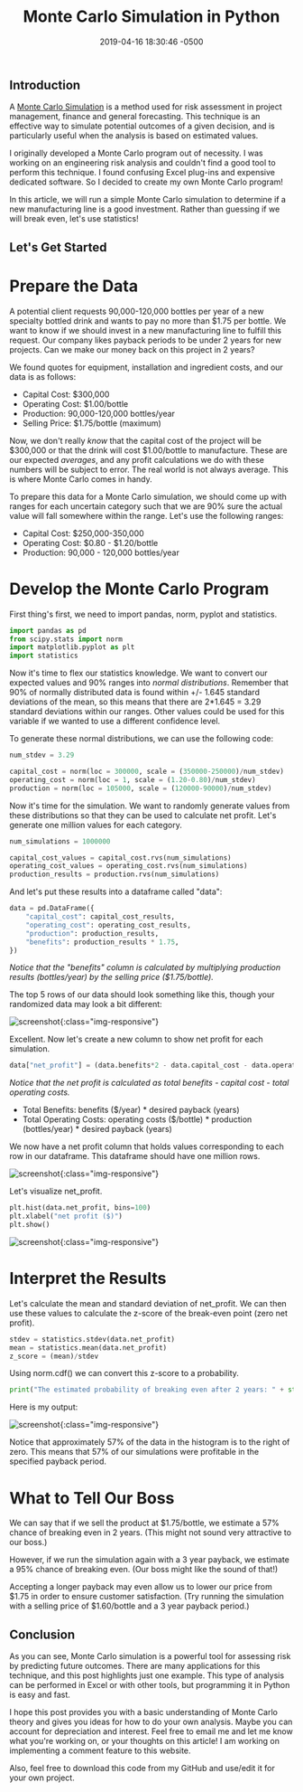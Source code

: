 ﻿---
layout: post
title:  "Monte Carlo Simulation in Python"
date:   2019-04-16 18:30:46 -0500
categories: python tutorials
---

Introduction
---------------

A [Monte Carlo Simulation](https://en.wikipedia.org/wiki/Monte_Carlo_method) is a method used for risk assessment
in project management, finance and general forecasting.  This technique is an effective way to simulate potential 
outcomes of a given decision, and is particularly useful when the analysis is based on estimated values.

I originally developed a Monte Carlo program out of necessity. I was working on an engineering risk analysis and couldn't 
find a good tool to perform this technique.  I found confusing Excel plug-ins and expensive dedicated software.  So I decided
to create my own Monte Carlo program!

In this article, we will run a simple Monte Carlo simulation to determine if a new manufacturing line is a good investment.
Rather than guessing if we will break even, let's use statistics!

Let's Get Started
--------------------


Prepare the Data
======================

A potential client requests 90,000-120,000 bottles per year of a new specialty bottled drink and wants to pay no more than
$1.75 per bottle.  We want to know if we should invest in a new manufacturing line to fulfill this request.  Our company 
likes payback periods to be under 2 years for new projects. Can we make our money back on this project in 2 years?

We found quotes for equipment, installation and ingredient costs, and our data is as follows:
- Capital Cost:		$300,000
- Operating Cost:	$1.00/bottle
- Production:		90,000-120,000 bottles/year
- Selling Price:	$1.75/bottle (maximum)

Now, we don't really *know* that the capital cost of the project will be $300,000 or that the drink will cost $1.00/bottle to
manufacture.  These are our expected *averages*, and any profit calculations we do with these numbers will be subject to 
error.  The real world is not always average.  This is where Monte Carlo comes in handy.

To prepare this data for a Monte Carlo simulation, we should come up with ranges for each uncertain category such that we 
are 90% sure the actual value will fall somewhere within the range.  Let's use the following ranges:
- Capital Cost:		$250,000-350,000
- Operating Cost:	$0.80 - $1.20/bottle
- Production:		90,000 - 120,000 bottles/year



Develop the Monte Carlo Program
===============================

First thing's first, we need to import pandas, norm, pyplot and statistics.

``` python
import pandas as pd
from scipy.stats import norm
import matplotlib.pyplot as plt
import statistics
```
Now it's time to flex our statistics knowledge.  We want to convert our expected values and 90% ranges into *normal
distributions*.  Remember that 90% of normally distributed data is found within +/- 1.645 standard deviations of the
mean, so this means that there are 2*1.645 = 3.29 standard deviations within our ranges.  Other values could be used
for this variable if we wanted to use a different confidence level.


To generate these normal distributions, we can use the following code:

``` python
num_stdev = 3.29

capital_cost = norm(loc = 300000, scale = (350000-250000)/num_stdev)
operating_cost = norm(loc = 1, scale = (1.20-0.80)/num_stdev)
production = norm(loc = 105000, scale = (120000-90000)/num_stdev)
```

Now it's time for the simulation.  We want to randomly generate values from these distributions so that they can be 
used to calculate net profit.  Let's generate one million values for each category.

``` python
num_simulations = 1000000

capital_cost_values = capital_cost.rvs(num_simulations)
operating_cost_values = operating_cost.rvs(num_simulations)
production_results = production.rvs(num_simulations)
```
And let's put these results into a dataframe called "data":

``` python
data = pd.DataFrame({
    "capital_cost": capital_cost_results,
    "operating_cost": operating_cost_results,
    "production": production_results,
    "benefits": production_results * 1.75,
})
```
*Notice that the "benefits" column is calculated by multiplying production results (bottles/year) by the selling price
($1.75/bottle).* 

The top 5 rows of our data should look something like this, though your randomized data may look a bit different:

![screenshot](/photos/data1.PNG){:class="img-responsive"}

Excellent.  Now let's create a new column to show net profit for each simulation.

``` python
data["net_profit"] = (data.benefits*2 - data.capital_cost - data.operating_cost*data.production*2)
```

*Notice that the net profit is calculated as total benefits - capital cost - total operating costs.*
- Total Benefits: benefits ($/year) * desired payback (years)
- Total Operating Costs: operating costs ($/bottle) * production (bottles/year) * desired payback (years)

We now have a net profit column that holds values corresponding to each row in our dataframe. This dataframe should
have one million rows.

![screenshot](/photos/data2.PNG){:class="img-responsive"}

Let's visualize net_profit.

``` python
plt.hist(data.net_profit, bins=100)
plt.xlabel("net profit ($)")
plt.show()
```
![screenshot](/photos/hist1.PNG){:class="img-responsive"}


Interpret the Results
===============================

Let's calculate the mean and standard deviation of net_profit.  We can then use these values to calculate the 
z-score of the break-even point (zero net profit).

``` python
stdev = statistics.stdev(data.net_profit)
mean = statistics.mean(data.net_profit)
z_score = (mean)/stdev
```
Using norm.cdf() we can convert this z-score to a probability.

``` python
print("The estimated probability of breaking even after 2 years: " + str(norm.cdf(z_score)))
```
Here is my output:

![screenshot](/photos/montecarlo4.PNG){:class="img-responsive"}

Notice that approximately 57% of the data in the histogram is to the right of zero.  This means that 57% of our 
simulations were profitable in the specified payback period.


What to Tell Our Boss
===============================

We can say that if we sell the product at $1.75/bottle, we estimate a 57% chance of breaking even in
2 years. (This might not sound very attractive to our boss.)  

However, if we run the simulation again with a 3 year payback, we estimate a 95% chance of breaking even. 
(Our boss might like the sound of that!)  

Accepting a longer payback may even allow us to lower our price from $1.75 in order to ensure customer satisfaction. 
(Try running the simulation with a selling price of $1.60/bottle and a 3 year payback period.)


Conclusion
---------------

As you can see, Monte Carlo simulation is a powerful tool for assessing risk by predicting future outcomes. 
There are many applications for this technique, and this post highlights just one example. This type of analysis
can be performed in Excel or with other tools, but programming it in Python is easy and fast. 

I hope this post provides you with a basic understanding of Monte Carlo theory and gives you ideas for how to do 
your own analysis. Maybe you can account for depreciation and interest. Feel free to email me and let me
know what you're working on, or your thoughts on this article!  I am working on implementing a comment feature
to this website.

Also, feel free to download this code from my GitHub and use/edit it for your own project.